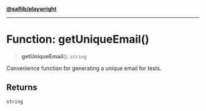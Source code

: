 [**@saflib/playwright**](../../../index.md)

***

# Function: getUniqueEmail()

> **getUniqueEmail**(): `string`

Convenience function for generating a unique email for tests.

## Returns

`string`

